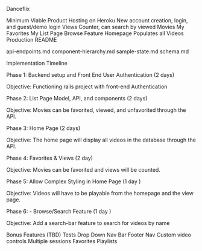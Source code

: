 Danceflix

Minimum Viable Product
Hosting on Heroku
New account creation, login, and guest/demo login
Views Counter, can search by viewed Movies
My Favorites
My List Page
Browse Feature
Homepage Populates all Videos
Production README

api-endpoints.md
component-hierarchy.md
sample-state.md
schema.md

Implementation Timeline

Phase 1: Backend setup and Front End User Authentication (2 days)

Objective: Functioning rails project with front-end Authentication

Phase 2: List Page Model, API, and components (2 days)

Objective: Movies can be favorited, viewed, and unfavorited through the API.

Phase 3: Home Page (2 days)

Objective: The home page will display all videos in the database through the API.

Phase 4: Favorites & Views (2 day)

Objective: Movies can be favorited and views will be counted.

Phase 5: Allow Complex Styling in Home Page (1 day )

Objective: Videos will have to be playable from the homepage and the view page.

Phase 6: - Browse/Search Feature (1 day )

Objective: Add a search-bar feature to search for videos by name

Bonus Features (TBD)
Tests
Drop Down Nav Bar
Footer Nav
Custom video controls
Multiple sessions
Favorites Playlists
